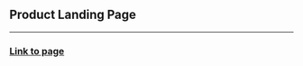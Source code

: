 ## Product Landing Page
---
### [Link to page](https://serafimpoch.github.io/product-landing-page-fcc/)
